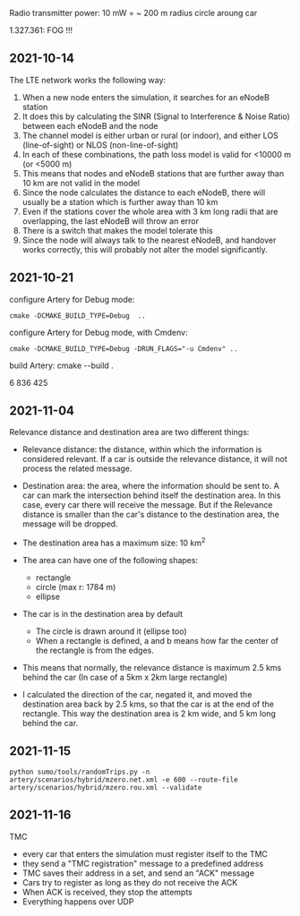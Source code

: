 Radio transmitter power: 10 mW = ~ 200 m radius circle aroung car

1.327.361: FOG !!!

## 2021-10-14

The LTE network works the following way:
1. When a new node enters the simulation, it searches for an eNodeB station
2. It does this by calculating the SINR (Signal to Interference & Noise Ratio) between each eNodeB and the node
3. The channel model is either urban or rural (or indoor), and either LOS (line-of-sight) or NLOS (non-line-of-sight)
4. In each of these combinations, the path loss model is valid for <10000 m (or <5000 m)
5. This means that nodes and eNodeB stations that are further away than 10 km are not valid in the model
6. Since the node calculates the distance to each eNodeB, there will usually be a station which is further away than 10 km
7. Even if the stations cover the whole area with 3 km long radii that are overlapping, the last eNodeB will throw an error
8. There is a switch that makes the model tolerate this
9. Since the node will always talk to the nearest eNodeB, and handover works correctly, this will probably not alter the model significantly.

## 2021-10-21

configure Artery for Debug mode:
```
cmake -DCMAKE_BUILD_TYPE=Debug  ..
```

configure Artery for Debug mode, with Cmdenv:
```
cmake -DCMAKE_BUILD_TYPE=Debug -DRUN_FLAGS="-u Cmdenv" ..
```

build Artery:
cmake --build .

6 836 425

## 2021-11-04

Relevance distance and destination area are two different things:
- Relevance distance: the distance, within which the information is
    considered relevant. If a car is outside the relevance distance,
    it will not process the related message.
- Destination area: the area, where the information should be sent to.
    A car can mark the intersection behind itself the destination area.
    In this case, every car there will receive the message. But if the
    Relevance distance is smaller than the car's distance to the destination
    area, the message will be dropped.

- The destination area has a maximum size: 10 km<sup>2</sup>
- The area can have one of the following shapes:
    + rectangle
    + circle (max r: 1784 m)
    + ellipse
- The car is in the destination area by default
    + The circle is drawn around it (ellipse too)
    + When a rectangle is defined, a and b means how far the center of
        the rectangle is from the edges.
- This means that normally, the relevance distance is maximum 2.5 kms behind
    the car (In case of a 5km x 2km large rectangle)
- I calculated the direction of the car, negated it, and moved the destination
    area back by 2.5 kms, so that the car is at the end of the rectangle.
    This way the destination area is 2 km wide, and 5 km long behind the car.

## 2021-11-15

`python sumo/tools/randomTrips.py -n artery/scenarios/hybrid/mzero.net.xml -e 600 --route-file artery/scenarios/hybrid/mzero.rou.xml --validate`

## 2021-11-16

TMC
- every car that enters the simulation must register itself to the TMC
- they send a "TMC registration" message to a predefined address
- TMC saves their address in a set, and send an "ACK" message
- Cars try to register as long as they do not receive the ACK
- When ACK is received, they stop the attempts
- Everything happens over UDP

